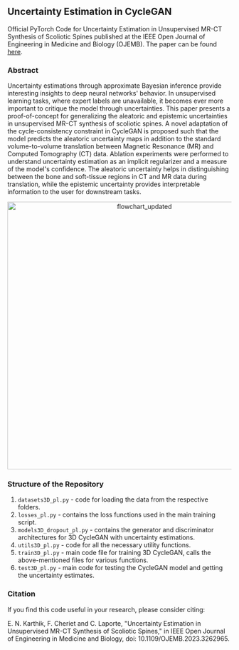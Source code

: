 ## Uncertainty Estimation in CycleGAN
Official PyTorch Code for Uncertainty Estimation in Unsupervised MR-CT Synthesis of Scoliotic Spines published at the IEEE Open Journal of Engineering in Medicine and Biology (OJEMB). The paper can be found [here](https://ieeexplore.ieee.org/stamp/stamp.jsp?tp=&arnumber=10086579). 

### Abstract
Uncertainty estimations through approximate Bayesian inference provide interesting insights to deep neural networks' behavior. In unsupervised learning tasks, where expert labels are unavailable, it becomes ever more important to critique the model through uncertainties. 
This paper presents a proof-of-concept for generalizing the aleatoric and epistemic uncertainties in unsupervised MR-CT synthesis of scoliotic spines. A novel adaptation of the cycle-consistency constraint in CycleGAN is proposed such that the model predicts the aleatoric uncertainty maps in addition to the standard volume-to-volume translation between Magnetic Resonance (MR) and Computed Tomography (CT) data. 
Ablation experiments were performed to understand uncertainty estimation as an implicit regularizer and a measure of the model's confidence. The aleatoric uncertainty helps in distinguishing between the bone and soft-tissue regions in CT and MR data during translation, while the epistemic uncertainty provides interpretable information to the user for downstream tasks.


<p align="center">
  <img width="600" alt="flowchart_updated" src="https://user-images.githubusercontent.com/53445351/228790080-cfad9d7f-2b12-492d-9b6e-e3ffab49f390.png">
</p>

### Structure of the Repository

1. `datasets3D_pl.py` - code for loading the data from the respective folders. 
2. `losses_pl.py` - contains the loss functions used in the main training script.
3. `models3D_dropout_pl.py` - contains the generator and discriminator architectures for 3D CycleGAN with uncertainty estimations.
4. `utils3D_pl.py` - code for all the necessary utility functions.
5. `train3D_pl.py` - main code file for training 3D CycleGAN, calls the above-mentioned files for various functions. 
6. `test3D_pl.py` - main code for testing the CycleGAN model and getting the uncertainty estimates. 


### Citation

If you find this code useful in your research, please consider citing:

E. N. Karthik, F. Cheriet and C. Laporte, "Uncertainty Estimation in Unsupervised MR-CT Synthesis of Scoliotic Spines," in IEEE Open Journal of Engineering in Medicine and Biology, doi: 10.1109/OJEMB.2023.3262965.



